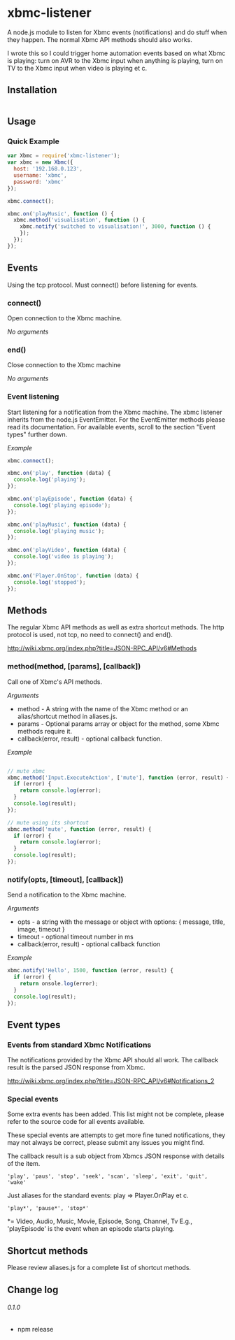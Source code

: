 # xbmc-listener

A node.js module to listen for Xbmc events (notifications) and do stuff when they happen. The normal Xbmc API methods should also works.

I wrote this so I could trigger home automation events based on what Xbmc is playing: turn on AVR to the Xbmc input when anything is playing, turn on TV to the Xbmc input when video is playing et c.

## Installation

```
```

## Usage

### Quick Example
```javascript
var Xbmc = require('xbmc-listener');
var xbmc = new Xbmc({
  host: '192.168.0.123',
  username: 'xbmc',
  password: 'xbmc'
});

xbmc.connect();

xbmc.on('playMusic', function () {
  xbmc.method('visualisation', function () {
    xbmc.notify('switched to visualisation!', 3000, function () {
    });
  });
});
```


## Events

Using the tcp protocol. Must connect() before listening for events.

### connect()
Open connection to the Xbmc machine.

*No arguments*

### end()
Close connection to the Xbmc machine

*No arguments*

### Event listening
Start listening for a notification from the Xbmc machine. The xbmc listener inherits from the node.js EventEmitter. For the EventEmitter methods please read its documentation. For available events, scroll to the section "Event types" further down.

_Example_
```javascript
xbmc.connect();

xbmc.on('play', function (data) {
  console.log('playing');
});

xbmc.on('playEpisode', function (data) {
  console.log('playing episode');
});

xbmc.on('playMusic', function (data) {
  console.log('playing music');
});

xbmc.on('playVideo', function (data) {
  console.log('video is playing');
});

xbmc.on('Player.OnStop', function (data) {
  console.log('stopped');
});
```

## Methods

The regular Xbmc API methods as well as extra shortcut methods. The http protocol is used, not tcp, no need to connect() and end().

http://wiki.xbmc.org/index.php?title=JSON-RPC_API/v6#Methods

### method(method, [params], [callback])
Call one of Xbmc's API methods.

_Arguments_
* method - A string with the name of the Xbmc method or an alias/shortcut method in aliases.js.
* params - Optional params array or object for the method, some Xbmc methods require it.
* callback(error, result) - optional callback function.

_Example_
```javascript

// mute xbmc
xbmc.method('Input.ExecuteAction', ['mute'], function (error, result) {
  if (error) {
    return console.log(error);
  }
  console.log(result);
});

// mute using its shortcut
xbmc.method('mute', function (error, result) {
  if (error) {
    return console.log(error);
  }
  console.log(result);
});

```

### notify(opts, [timeout], [callback])
Send a notification to the Xbmc machine.

_Arguments_
* opts - a string with the message or object with options: { message, title, image, timeout }
* timeout - optional timeout number in ms
* callback(error, result) - optional callback function

_Example_
```javascript
xbmc.notify('Hello', 1500, function (error, result) {
  if (error) {
    return onsole.log(error);
  }
  console.log(result);
});
```


## Event types

### Events from standard Xbmc Notifications
The notifications provided by the Xbmc API should all work. The callback result
is the parsed JSON response from Xbmc.

http://wiki.xbmc.org/index.php?title=JSON-RPC_API/v6#Notifications_2

### Special events
Some extra events has been added. This list might not be complete, please refer to the source code for all events available.

These special events are attempts to get more fine tuned notifications, they may not always be correct, please submit any issues you might find.

The callback result is a sub object from Xbmcs JSON response with details of the item.
```
'play', 'paus', 'stop', 'seek', 'scan', 'sleep', 'exit', 'quit', 'wake'
```
Just aliases for the standard events: play => Player.OnPlay et c.

```
'play*', 'pause*', 'stop*'
```
*= Video, Audio, Music, Movie, Episode, Song, Channel, Tv
E.g., 'playEpisode' is the event when an episode starts playing.

## Shortcut methods

Please review aliases.js for a complete list of shortcut methods.

## Change log

###### 0.1.0

* npm release
